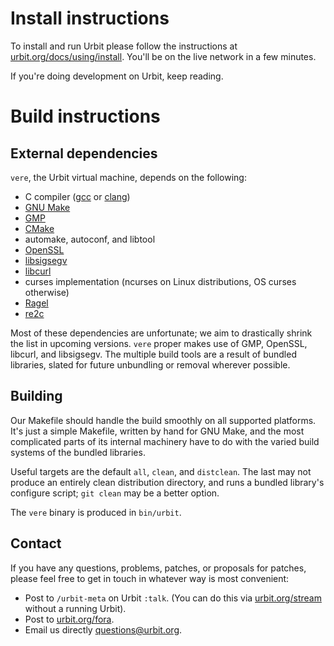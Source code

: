 # Install instructions

To install and run Urbit please follow the instructions at
[urbit.org/docs/using/install](http://urbit.org/docs/using/install).  You'll be
on the live network in a few minutes.

If you're doing development on Urbit, keep reading.

# Build instructions

## External dependencies

`vere`, the Urbit virtual machine, depends on the following:

- C compiler ([gcc](https://gcc.gnu.org) or [clang](http://clang.llvm.org))
- [GNU Make](https://www.gnu.org/software/make/)
- [GMP](https://gmplib.org)
- [CMake](https://cmake.org)
- automake, autoconf, and libtool
- [OpenSSL](https://www.openssl.org)
- [libsigsegv](https://www.gnu.org/software/libsigsegv/)
- [libcurl](https://curl.haxx.se/libcurl/)
- curses implementation (ncurses on Linux distributions, OS curses otherwise)
- [Ragel](https://www.colm.net/open-source/ragel/)
- [re2c](http://re2c.org)

Most of these dependencies are unfortunate; we aim to drastically shrink the
list in upcoming versions. `vere` proper makes use of GMP, OpenSSL, libcurl, and
libsigsegv. The multiple build tools are a result of bundled libraries, slated
for future unbundling or removal wherever possible.

## Building

Our Makefile should handle the build smoothly on all supported platforms. It's
just a simple Makefile, written by hand for GNU Make, and the most complicated
parts of its internal machinery have to do with the varied build systems of the
bundled libraries.

Useful targets are the default `all`, `clean`, and `distclean`. The last may not
produce an entirely clean distribution directory, and runs a bundled library's
configure script; `git clean` may be a better option.

The `vere` binary is produced in `bin/urbit`.

## Contact

If you have any questions, problems, patches, or proposals for patches, please
feel free to get in touch in whatever way is most convenient:

- Post to `/urbit-meta` on Urbit `:talk`.  (You can do this via
[urbit.org/stream](https://urbit.org/stream) without a running Urbit).
- Post to [urbit.org/fora](https://urbit.org/fora/).
- Email us directly [questions@urbit.org](mailto:questions@urbit.org).  
